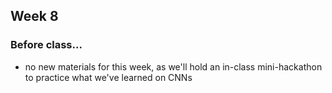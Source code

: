 ## Week 8

### Before class...

* no new materials for this week, as we'll hold an in-class mini-hackathon to practice what we've learned on CNNs
